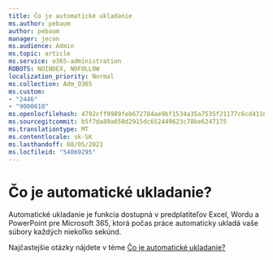 ```yaml
---
title: Čo je automatické ukladanie
ms.author: pebaum
author: pebaum
manager: jecon
ms.audience: Admin
ms.topic: article
ms.service: o365-administration
ROBOTS: NOINDEX, NOFOLLOW
localization_priority: Normal
ms.collection: Adm_O365
ms.custom:
- "2446"
- "9000610"
ms.openlocfilehash: 4792cff9989feb672784ae9bf1534a35a7535f21177c6cd41169796536fb41ce
ms.sourcegitcommit: b5f7da89a650d2915dc652449623c78be6247175
ms.translationtype: MT
ms.contentlocale: sk-SK
ms.lasthandoff: 08/05/2021
ms.locfileid: "54069295"
---
```

# <a name="what-is-autosave"></a>Čo je automatické ukladanie?

Automatické ukladanie je funkcia dostupná v predplatiteľov Excel, Wordu a PowerPoint pre Microsoft 365, ktorá počas práce automaticky ukladá vaše súbory každých niekoľko sekúnd. 

Najčastejšie otázky nájdete v téme [Čo je automatické ukladanie?](https://support.office.com/article/6d6bd723-ebfd-4e40-b5f6-ae6e8088f7a5)